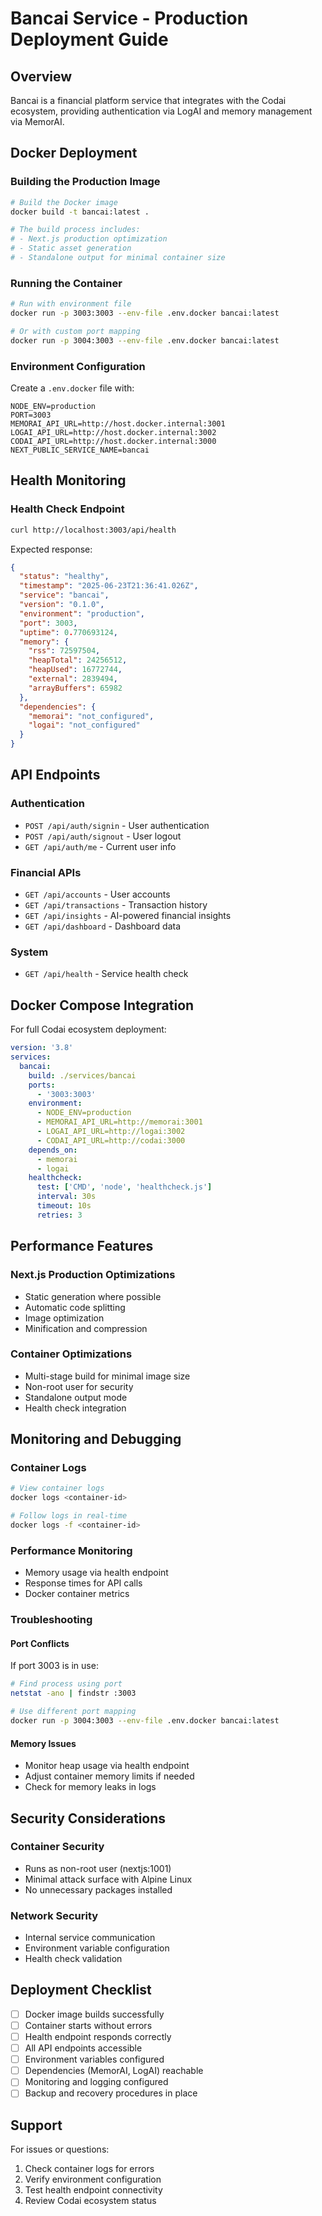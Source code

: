 # Bancai Service - Production Deployment Guide

## Overview

Bancai is a financial platform service that integrates with the Codai ecosystem, providing authentication via LogAI and memory management via MemorAI.

## Docker Deployment

### Building the Production Image

```bash
# Build the Docker image
docker build -t bancai:latest .

# The build process includes:
# - Next.js production optimization
# - Static asset generation
# - Standalone output for minimal container size
```

### Running the Container

```bash
# Run with environment file
docker run -p 3003:3003 --env-file .env.docker bancai:latest

# Or with custom port mapping
docker run -p 3004:3003 --env-file .env.docker bancai:latest
```

### Environment Configuration

Create a `.env.docker` file with:

```env
NODE_ENV=production
PORT=3003
MEMORAI_API_URL=http://host.docker.internal:3001
LOGAI_API_URL=http://host.docker.internal:3002
CODAI_API_URL=http://host.docker.internal:3000
NEXT_PUBLIC_SERVICE_NAME=bancai
```

## Health Monitoring

### Health Check Endpoint

```bash
curl http://localhost:3003/api/health
```

Expected response:

```json
{
  "status": "healthy",
  "timestamp": "2025-06-23T21:36:41.026Z",
  "service": "bancai",
  "version": "0.1.0",
  "environment": "production",
  "port": 3003,
  "uptime": 0.770693124,
  "memory": {
    "rss": 72597504,
    "heapTotal": 24256512,
    "heapUsed": 16772744,
    "external": 2839494,
    "arrayBuffers": 65982
  },
  "dependencies": {
    "memorai": "not_configured",
    "logai": "not_configured"
  }
}
```

## API Endpoints

### Authentication

- `POST /api/auth/signin` - User authentication
- `POST /api/auth/signout` - User logout
- `GET /api/auth/me` - Current user info

### Financial APIs

- `GET /api/accounts` - User accounts
- `GET /api/transactions` - Transaction history
- `GET /api/insights` - AI-powered financial insights
- `GET /api/dashboard` - Dashboard data

### System

- `GET /api/health` - Service health check

## Docker Compose Integration

For full Codai ecosystem deployment:

```yaml
version: '3.8'
services:
  bancai:
    build: ./services/bancai
    ports:
      - '3003:3003'
    environment:
      - NODE_ENV=production
      - MEMORAI_API_URL=http://memorai:3001
      - LOGAI_API_URL=http://logai:3002
      - CODAI_API_URL=http://codai:3000
    depends_on:
      - memorai
      - logai
    healthcheck:
      test: ['CMD', 'node', 'healthcheck.js']
      interval: 30s
      timeout: 10s
      retries: 3
```

## Performance Features

### Next.js Production Optimizations

- Static generation where possible
- Automatic code splitting
- Image optimization
- Minification and compression

### Container Optimizations

- Multi-stage build for minimal image size
- Non-root user for security
- Standalone output mode
- Health check integration

## Monitoring and Debugging

### Container Logs

```bash
# View container logs
docker logs <container-id>

# Follow logs in real-time
docker logs -f <container-id>
```

### Performance Monitoring

- Memory usage via health endpoint
- Response times for API calls
- Docker container metrics

### Troubleshooting

#### Port Conflicts

If port 3003 is in use:

```bash
# Find process using port
netstat -ano | findstr :3003

# Use different port mapping
docker run -p 3004:3003 --env-file .env.docker bancai:latest
```

#### Memory Issues

- Monitor heap usage via health endpoint
- Adjust container memory limits if needed
- Check for memory leaks in logs

## Security Considerations

### Container Security

- Runs as non-root user (nextjs:1001)
- Minimal attack surface with Alpine Linux
- No unnecessary packages installed

### Network Security

- Internal service communication
- Environment variable configuration
- Health check validation

## Deployment Checklist

- [ ] Docker image builds successfully
- [ ] Container starts without errors
- [ ] Health endpoint responds correctly
- [ ] All API endpoints accessible
- [ ] Environment variables configured
- [ ] Dependencies (MemorAI, LogAI) reachable
- [ ] Monitoring and logging configured
- [ ] Backup and recovery procedures in place

## Support

For issues or questions:

1. Check container logs for errors
2. Verify environment configuration
3. Test health endpoint connectivity
4. Review Codai ecosystem status
